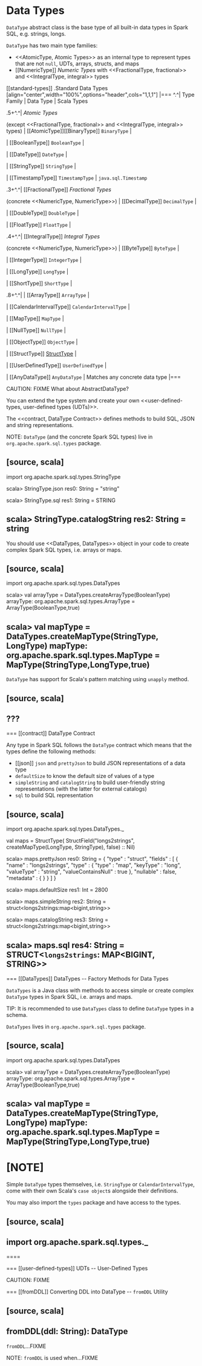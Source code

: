# Data Types

`DataType` abstract class is the base type of all built-in data types in Spark SQL, e.g. strings, longs.

`DataType` has two main type families:

* <<AtomicType, Atomic Types>> as an internal type to represent types that are not `null`, UDTs, arrays, structs, and maps
* [[NumericType]] *Numeric Types* with <<FractionalType, fractional>> and <<IntegralType, integral>> types

[[standard-types]]
.Standard Data Types
[align="center",width="100%",options="header",cols="1,1,1"]
|===
^.^| Type Family
| Data Type
| Scala Types

.5+^.^| *Atomic Types*

(except <<FractionalType, fractional>> and <<IntegralType, integral>> types)
| [[AtomicType]][[BinaryType]] `BinaryType`
|

| [[BooleanType]] `BooleanType`
|

| [[DateType]] `DateType`
|

| [[StringType]] `StringType`
|

| [[TimestampType]] `TimestampType` | `java.sql.Timestamp`

.3+^.^| [[FractionalType]] *Fractional Types*

(concrete <<NumericType, NumericType>>)
| [[DecimalType]] `DecimalType`
|

| [[DoubleType]] `DoubleType`
|

| [[FloatType]] `FloatType`
|


.4+^.^| [[IntegralType]] *Integral Types*

(concrete <<NumericType, NumericType>>)
| [[ByteType]] `ByteType`
|

| [[IntegerType]] `IntegerType`
|

| [[LongType]] `LongType`
|

| [[ShortType]] `ShortType`
|


.8+^.^|
| [[ArrayType]] `ArrayType`
|

| [[CalendarIntervalType]] `CalendarIntervalType`
|

| [[MapType]] `MapType`
|

| [[NullType]] `NullType`
|

| [[ObjectType]] `ObjectType`
|

| [[StructType]] [StructType](StructType.md)
|

| [[UserDefinedType]] `UserDefinedType`
|

| [[AnyDataType]] `AnyDataType` | Matches any concrete data type
|===

CAUTION: FIXME What about AbstractDataType?

You can extend the type system and create your own <<user-defined-types, user-defined types (UDTs)>>.

The <<contract, DataType Contract>> defines methods to build SQL, JSON and string representations.

NOTE: `DataType` (and the concrete Spark SQL types) live in `org.apache.spark.sql.types` package.

[source, scala]
----
import org.apache.spark.sql.types.StringType

scala> StringType.json
res0: String = "string"

scala> StringType.sql
res1: String = STRING

scala> StringType.catalogString
res2: String = string
----

You should use <<DataTypes, DataTypes>> object in your code to create complex Spark SQL types, i.e. arrays or maps.

[source, scala]
----
import org.apache.spark.sql.types.DataTypes

scala> val arrayType = DataTypes.createArrayType(BooleanType)
arrayType: org.apache.spark.sql.types.ArrayType = ArrayType(BooleanType,true)

scala> val mapType = DataTypes.createMapType(StringType, LongType)
mapType: org.apache.spark.sql.types.MapType = MapType(StringType,LongType,true)
----

`DataType` has support for Scala's pattern matching using `unapply` method.

[source, scala]
----
???
----

=== [[contract]] DataType Contract

Any type in Spark SQL follows the `DataType` contract which means that the types define the following methods:

* [[json]] `json` and `prettyJson` to build JSON representations of a data type
* `defaultSize` to know the default size of values of a type
* `simpleString` and `catalogString` to build user-friendly string representations (with the latter for external catalogs)
* `sql` to build SQL representation

[source, scala]
----
import org.apache.spark.sql.types.DataTypes._

val maps = StructType(
  StructField("longs2strings", createMapType(LongType, StringType), false) :: Nil)

scala> maps.prettyJson
res0: String =
{
  "type" : "struct",
  "fields" : [ {
    "name" : "longs2strings",
    "type" : {
      "type" : "map",
      "keyType" : "long",
      "valueType" : "string",
      "valueContainsNull" : true
    },
    "nullable" : false,
    "metadata" : { }
  } ]
}

scala> maps.defaultSize
res1: Int = 2800

scala> maps.simpleString
res2: String = struct<longs2strings:map<bigint,string>>

scala> maps.catalogString
res3: String = struct<longs2strings:map<bigint,string>>

scala> maps.sql
res4: String = STRUCT<`longs2strings`: MAP<BIGINT, STRING>>
----

=== [[DataTypes]] DataTypes -- Factory Methods for Data Types

`DataTypes` is a Java class with methods to access simple or create complex `DataType` types in Spark SQL, i.e. arrays and maps.

TIP: It is recommended to use `DataTypes` class to define `DataType` types in a schema.

`DataTypes` lives in `org.apache.spark.sql.types` package.

[source, scala]
----
import org.apache.spark.sql.types.DataTypes

scala> val arrayType = DataTypes.createArrayType(BooleanType)
arrayType: org.apache.spark.sql.types.ArrayType = ArrayType(BooleanType,true)

scala> val mapType = DataTypes.createMapType(StringType, LongType)
mapType: org.apache.spark.sql.types.MapType = MapType(StringType,LongType,true)
----

[NOTE]
====
Simple `DataType` types themselves, i.e. `StringType` or `CalendarIntervalType`, come with their own Scala's ``case object``s alongside their definitions.

You may also import the `types` package and have access to the types.

[source, scala]
----
import org.apache.spark.sql.types._
----
====

=== [[user-defined-types]] UDTs -- User-Defined Types

CAUTION: FIXME

=== [[fromDDL]] Converting DDL into DataType -- `fromDDL` Utility

[source, scala]
----
fromDDL(ddl: String): DataType
----

`fromDDL`...FIXME

NOTE: `fromDDL` is used when...FIXME
